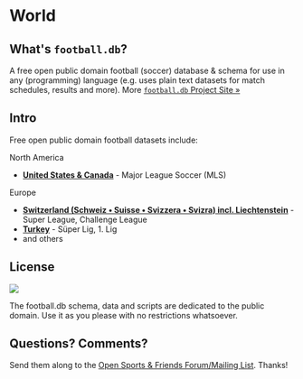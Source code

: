 # World


## What's `football.db`?

A free open public domain football (soccer) database & schema
for use in any (programming) language
(e.g. uses plain text datasets for match schedules, results and more).
More [`football.db` Project Site »](http://openfootball.github.io)

## Intro

Free open public domain football datasets include:

North America

- [**United States & Canada**](north-america/major-league-soccer) - Major League Soccer (MLS)

Europe

- [**Switzerland (Schweiz • Suisse • Svizzera • Svizra) incl. Liechtenstein**](europe/switzerland) - Super League, Challenge League
- [**Turkey**](europe/turkey) - Süper Lig, 1. Lig
- and others



## License

![](https://publicdomainworks.github.io/buttons/zero88x31.png)

The football.db schema, data and scripts are dedicated to the public domain. Use it as you please with no restrictions whatsoever.

## Questions? Comments?

Send them along to the
[Open Sports & Friends Forum/Mailing List](http://groups.google.com/group/opensport).
Thanks!
